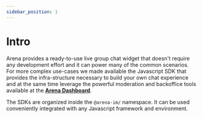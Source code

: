 ```yaml
---
sidebar_position: 1
---
```


# Intro

Arena provides a ready-to-use live group chat widget that doesn't require any development effort and it can power many of the common scenarios. For more complex use-cases we made available the Javascript SDK that provides the infra-structure necessary to build your own chat experience and at the same time leverage the powerful moderation and backoffice tools available at the **[Arena Dashboard](https://dashboard.arena.im/)**.

The SDKs are organized inside the `@arena-im/` namespace. It can be used conveniently integrated with any Javascript framework and environment.
